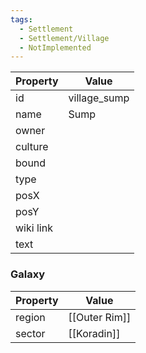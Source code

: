 ```yaml
---
tags:
  - Settlement
  - Settlement/Village
  - NotImplemented
---
```


| Property  | Value        |
| --------- | ------------ |
| id        | village_sump |
| name      | Sump         |
| owner     |              |
| culture   |              |
| bound     |              |
| type      |              |
| posX      |              |
| posY      |              |
| wiki link |              |
| text      |              |

### Galaxy
| Property | Value         |
| -------- | ------------- |
| region   | [[Outer Rim]] |
| sector   | [[Koradin]]   |
